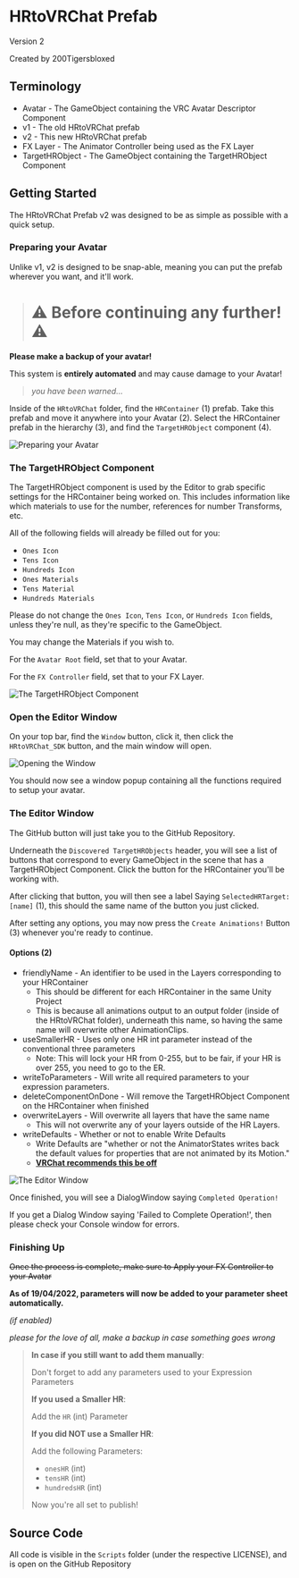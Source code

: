 ﻿# HRtoVRChat Prefab
Version 2

Created by 200Tigersbloxed

## Terminology

+ Avatar - The GameObject containing the VRC Avatar Descriptor Component
+ v1 - The old HRtoVRChat prefab
+ v2 - This new HRtoVRChat prefab
+ FX Layer - The Animator Controller being used as the FX Layer
+ TargetHRObject - The GameObject containing the TargetHRObject Component

## Getting Started

The HRtoVRChat Prefab v2 was designed to be as simple as possible with a quick setup.

### Preparing your Avatar

Unlike v1, v2 is designed to be snap-able, meaning you can put the prefab wherever you want, and it'll work.

> # ⚠️ Before continuing any further! ⚠️

**Please make a backup of your avatar!**

This system is **entirely automated** and may cause damage to your Avatar!

> *you have been warned...*

Inside of the `HRtoVRChat` folder, find the `HRContainer` (1) prefab.
Take this prefab and move it anywhere into your Avatar (2).
Select the HRContainer prefab in the hierarchy (3), and find the `TargetHRObject` component (4).

![Preparing your Avatar](https://i.imgur.com/Y0SGDAH.png)

### The TargetHRObject Component

The TargetHRObject component is used by the Editor to grab specific settings for the HRContainer being worked on.
This includes information like which materials to use for the number, references for number Transforms, etc.

All of the following fields will already be filled out for you:
+ `Ones Icon`
+ `Tens Icon`
+ `Hundreds Icon`
+ `Ones Materials`
+ `Tens Material`
+ `Hundreds Materials`

Please do not change the `Ones Icon`, `Tens Icon`, or `Hundreds Icon` fields, unless they're null, as they're specific to the GameObject.

You may change the Materials if you wish to.

For the `Avatar Root` field, set that to your Avatar.

For the `FX Controller` field, set that to your FX Layer.

![The TargetHRObject Component](https://i.imgur.com/uqP5ax2.png)

### Open the Editor Window

On your top bar, find the `Window` button, click it, then click the `HRtoVRChat_SDK` button, and the main window will open.

![Opening the Window](https://i.imgur.com/1OCuAlD.png)

You should now see a window popup containing all the functions required to setup your avatar.

### The Editor Window

The GitHub button will just take you to the GitHub Repository.

Underneath the `Discovered TargetHRObjects` header, you will see a list of buttons that correspond to every GameObject in the scene that has a TargetHRObject Component.
Click the button for the HRContainer you'll be working with.

After clicking that button, you will then see a label Saying `SelectedHRTarget: [name]` (1), this should the same name of the button you just clicked.

After setting any options, you may now press the `Create Animations!` Button (3) whenever you're ready to continue.

#### Options (2)

+ friendlyName - An identifier to be used in the Layers corresponding to your HRContainer
  + This should be different for each HRContainer in the same Unity Project
  + This is because all animations output to an output folder (inside of the HRtoVRChat folder), underneath this name, so having the same name will overwrite other AnimationClips.
+ useSmallerHR - Uses only one HR int parameter instead of the conventional three parameters
  + Note: This will lock your HR from 0-255, but to be fair, if your HR is over 255, you need to go to the ER.
+ writeToParameters - Will write all required parameters to your expression parameters.
+ deleteComponentOnDone - Will remove the TargetHRObject Component on the HRContainer when finished
+ overwriteLayers - Will overwrite all layers that have the same name
  + This will not overwrite any of your layers outside of the HR Layers.
+ writeDefaults - Whether or not to enable Write Defaults
  + Write Defaults are "whether or not the AnimatorStates writes back the default values for properties that are not animated by its Motion."
  + [**VRChat recommends this be off**](https://docs.vrchat.com/docs/avatars-30#write-defaults-on-states)

![The Editor Window](https://i.imgur.com/6DCNRfa.png)

Once finished, you will see a DialogWindow saying `Completed Operation!`

If you get a Dialog Window saying 'Failed to Complete Operation!', then please check your Console window for errors.

### Finishing Up

~~Once the process is complete, make sure to Apply your FX Controller to your Avatar~~

**As of 19/04/2022, parameters will now be added to your parameter sheet automatically.**

*(if enabled)*

*please for the love of all, make a backup in case something goes wrong*

> **In case if you still want to add them manually**:
> 
> Don't forget to add any parameters used to your Expression Parameters
> 
> **If you used a Smaller HR**:
> 
> Add the `HR` (int) Parameter
> 
> **If you did NOT use a Smaller HR**:
> 
> Add the following Parameters:
> + `onesHR` (int)
> + `tensHR` (int)
> + `hundredsHR` (int)
> 
> Now you're all set to publish!

## Source Code

All code is visible in the `Scripts` folder (under the respective LICENSE), and is open on the GitHub Repository